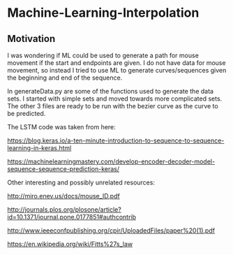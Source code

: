 # Machine-Learning-Interpolation


## Motivation
I was wondering if ML could be used to generate a path for mouse movement if the start and endpoints are given. I do not have data for mouse movement, so instead I tried to use ML to generate curves/sequences given the beginning and end of the sequence.

In generateData.py are some of the functions used to generate the data sets. I started with simple sets and moved towards more complicated sets. The other 3 files are ready to be run with the bezier curve as the curve to be predicted. 

The LSTM code was taken from here:

https://blog.keras.io/a-ten-minute-introduction-to-sequence-to-sequence-learning-in-keras.html

https://machinelearningmastery.com/develop-encoder-decoder-model-sequence-sequence-prediction-keras/

Other interesting and possibly unrelated resources:

http://miro.enev.us/docs/mouse_ID.pdf

http://journals.plos.org/plosone/article?id=10.1371/journal.pone.0177851#authcontrib

http://www.ieeeconfpublishing.org/cpir/UploadedFiles/paper%20(1).pdf

https://en.wikipedia.org/wiki/Fitts%27s_law
